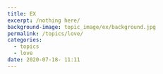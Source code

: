 ```yaml
---
title: EX
excerpt: /nothing here/
background-image: topic_image/ex/background.jpg
permalink: /topics/love/
categories:
  - topics
  - love
date: 2020-07-18- 11:11
---
```

